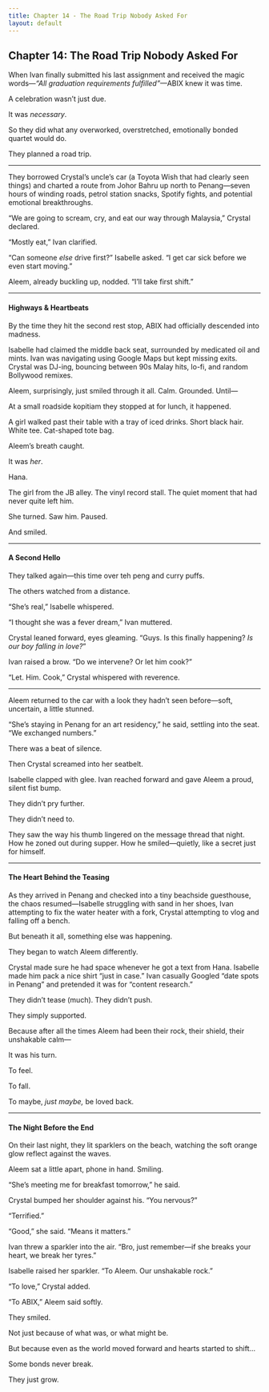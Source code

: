 ```yaml
---
title: Chapter 14 - The Road Trip Nobody Asked For
layout: default
---
```


## **Chapter 14: The Road Trip Nobody Asked For**

When Ivan finally submitted his last assignment and received the magic words—*“All graduation requirements fulfilled”*—ABIX knew it was time.

A celebration wasn’t just due.

It was *necessary*.

So they did what any overworked, overstretched, emotionally bonded quartet would do.

They planned a road trip.

---

They borrowed Crystal’s uncle’s car (a Toyota Wish that had clearly seen things) and charted a route from Johor Bahru up north to Penang—seven hours of winding roads, petrol station snacks, Spotify fights, and potential emotional breakthroughs.

“We are going to scream, cry, and eat our way through Malaysia,” Crystal declared.

“Mostly eat,” Ivan clarified.

“Can someone *else* drive first?” Isabelle asked. “I get car sick before we even start moving.”

Aleem, already buckling up, nodded. “I’ll take first shift.”

---

#### **Highways & Heartbeats**

By the time they hit the second rest stop, ABIX had officially descended into madness.

Isabelle had claimed the middle back seat, surrounded by medicated oil and mints. Ivan was navigating using Google Maps but kept missing exits. Crystal was DJ-ing, bouncing between 90s Malay hits, lo-fi, and random Bollywood remixes.

Aleem, surprisingly, just smiled through it all. Calm. Grounded. Until—

At a small roadside kopitiam they stopped at for lunch, it happened.

A girl walked past their table with a tray of iced drinks. Short black hair. White tee. Cat-shaped tote bag.

Aleem’s breath caught.

It was *her*.

Hana.

The girl from the JB alley. The vinyl record stall. The quiet moment that had never quite left him.

She turned. Saw him. Paused.

And smiled.

---

#### **A Second Hello**

They talked again—this time over teh peng and curry puffs.

The others watched from a distance.

“She’s real,” Isabelle whispered.

“I thought she was a fever dream,” Ivan muttered.

Crystal leaned forward, eyes gleaming. “Guys. Is this finally happening? *Is our boy falling in love?*”

Ivan raised a brow. “Do we intervene? Or let him cook?”

“Let. Him. Cook,” Crystal whispered with reverence.

---

Aleem returned to the car with a look they hadn’t seen before—soft, uncertain, a little stunned.

“She’s staying in Penang for an art residency,” he said, settling into the seat. “We exchanged numbers.”

There was a beat of silence.

Then Crystal screamed into her seatbelt.

Isabelle clapped with glee. Ivan reached forward and gave Aleem a proud, silent fist bump.

They didn’t pry further.

They didn’t need to.

They saw the way his thumb lingered on the message thread that night. How he zoned out during supper. How he smiled—quietly, like a secret just for himself.

---

#### **The Heart Behind the Teasing**

As they arrived in Penang and checked into a tiny beachside guesthouse, the chaos resumed—Isabelle struggling with sand in her shoes, Ivan attempting to fix the water heater with a fork, Crystal attempting to vlog and falling off a bench.

But beneath it all, something else was happening.

They began to watch Aleem differently.

Crystal made sure he had space whenever he got a text from Hana. Isabelle made him pack a nice shirt “just in case.” Ivan casually Googled “date spots in Penang” and pretended it was for “content research.”

They didn’t tease (much). They didn’t push.

They simply supported.

Because after all the times Aleem had been their rock, their shield, their unshakable calm—

It was his turn.

To feel.

To fall.

To maybe, *just maybe,* be loved back.

---

#### **The Night Before the End**

On their last night, they lit sparklers on the beach, watching the soft orange glow reflect against the waves.

Aleem sat a little apart, phone in hand. Smiling.

“She’s meeting me for breakfast tomorrow,” he said.

Crystal bumped her shoulder against his. “You nervous?”

“Terrified.”

“Good,” she said. “Means it matters.”

Ivan threw a sparkler into the air. “Bro, just remember—if she breaks your heart, we break her tyres.”

Isabelle raised her sparkler. “To Aleem. Our unshakable rock.”

“To love,” Crystal added.

“To ABIX,” Aleem said softly.

They smiled.

Not just because of what was, or what might be.

But because even as the world moved forward and hearts started to shift…

Some bonds never break.

They just grow.